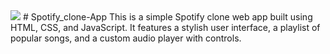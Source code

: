 <img src="https://github.com/user-attachments/assets/4c6570a1-9d47-49ce-a0a1-49a1336fb578" />
# Spotify_clone-App
This is a simple Spotify clone web app built using HTML, CSS, and JavaScript. It features a stylish user interface, a playlist of popular songs, and a custom audio player with controls.
